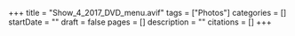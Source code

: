 +++
title = "Show_4_2017_DVD_menu.avif"
tags = ["Photos"]
categories = []
startDate = ""
draft = false
pages = []
description = ""
citations = []
+++
